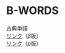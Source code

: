 # B-WORDS
古典単語<br>
[リンク](https://r52-jp.github.io/B-WORDS/main.html)（$`\beta`$版）<br>
[リンク](https://r52-jp.github.io/B-WORDS/passage.html)（$`p`$版）

